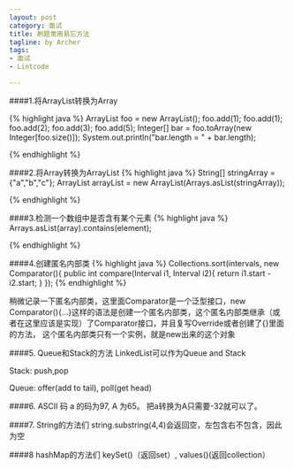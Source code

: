 ```yaml
---
layout: post
category: 面试
title: 刷题常用易忘方法
tagline: by Archer
tags:
- 面试
- Lintcode

---
```


####1.将ArrayList转换为Array

{% highlight java %}
ArrayList<Integer> foo = new ArrayList<Integer>();
foo.add(1);
foo.add(1);
foo.add(2);
foo.add(3);
foo.add(5);
Integer[] bar = foo.toArray(new Integer[foo.size()]);
System.out.println("bar.length = " + bar.length);

{% endhighlight %}

####2.将Array转换为ArrayList
{% highlight java %}
String[] stringArray = {"a","b","c"};
ArrayList<String> arrayList = new ArrayList<String>(Arrays.asList(stringArray));

{% endhighlight %}

####3.检测一个数组中是否含有某个元素
{% highlight java %}
Arrays.asList(array).contains(element);

{% endhighlight %}

####4.创建匿名内部类
{% highlight java %}
 Collections.sort(intervals, new Comparator<Interval>(){
            public int compare(Interval i1, Interval i2){
                return i1.start - i2.start;
            }
        });
{% endhighlight %}

稍微记录一下匿名内部类，这里面Comparator是一个泛型接口，new Comparator<Interval>(){...}这样的语法是创建一个匿名内部类，这个匿名内部类继承（或者在这里应该是实现）了Comparator<Interval>接口，并且复写Override或者创建了{}里面的方法，
这个匿名内部类只有一个实例，就是new出来的这个对象

####5. Queue和Stack的方法
LinkedList可以作为Queue and Stack

Stack: push,pop

Queue: offer(add to tail), poll(get head)

####6. ASCII 码
a 的码为97, A 为65。 把a转换为A只需要-32就可以了。


####7. String的方法们
string.substring(4,4)会返回空，左包含右不包含，因此为空

####8 hashMap的方法们
keySet()（返回set）, values()(返回collection）